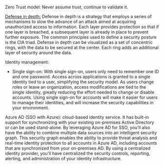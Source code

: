 
Zero Trust model: Never assume trust, continue to validate it.

[Defense in depth:](https://docs.microsoft.com/en-us/learn/modules/azure-well-architected-security/2-defense-in-depth) Defense in depth is a strategy that employs a series of mechanisms to slow the advance of an attack aimed at acquiring unauthorized access to information. Each layer provides protection so that if one layer is breached, a subsequent layer is already in place to prevent further exposure. The common principles used to define a security posture is the CIA triad. Defense in depth can be visualized as a set of concentric rings, with the data to be secured at the center. Each ring adds an additional layer of security around the data. 

 
 Identity management: 
 
 - Single sign-on: With single sign-on, users only need to remember one ID and one password. Access across applications is granted to a single identity tied to a user, simplifying the security model. As users change roles or leave an organization, access modifications are tied to the single identity, greatly reducing the effort needed to change or disable accounts. Using single sign-on for accounts will make it easier for users to manage their identities, and will increase the security capabilities in your environment.
 
 
 Azure AD (SSO with Azure): cloud-based identity service. It has built-in support for synchronizing with your existing on-premises Active Directory or can be used stand-alone. By leveraging Azure AD for SSO, you'll also have the ability to combine multiple data sources into an intelligent security graph. This security graph enables the ability to provide threat analysis and real-time identity protection to all accounts in Azure AD, including accounts that are synchronized from your on-premises AD. By using a centralized identity provider, you'll have centralized the security controls, reporting, alerting, and administration of your identity infrastructure.
 
 












